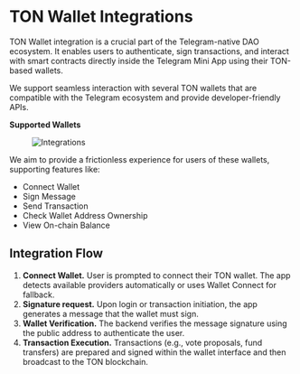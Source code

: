 # TON Wallet Integrations

TON Wallet integration is a crucial part of the Telegram-native DAO ecosystem. It enables users to authenticate, sign transactions, and interact with smart contracts directly inside the Telegram Mini App using their TON-based wallets.

We support seamless interaction with several TON wallets that are compatible with the Telegram ecosystem and provide developer-friendly APIs.

**Supported Wallets**

<figure><img src="/xdao-books/assets/images/integrations.jpg" alt="Integrations"></figure>

We aim to provide a frictionless experience for users of these wallets, supporting features like:

* Connect Wallet
* Sign Message
* Send Transaction
* Check Wallet Address Ownership
* View On-chain Balance

## Integration Flow

1. **Connect Wallet.** User is prompted to connect their TON wallet. The app detects available providers automatically or uses Wallet Connect for fallback.
2. **Signature request.** Upon login or transaction initiation, the app generates a message that the wallet must sign.
3. **Wallet Verification.** The backend verifies the message signature using the public address to authenticate the user.
4. **Transaction Execution.** Transactions (e.g., vote proposals, fund transfers) are prepared and signed within the wallet interface and then broadcast to the TON blockchain.
